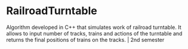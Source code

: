 # RailroadTurntable
Algorithm developed in C++ that simulates work of railroad turntable. It allows to input number of tracks, trains and actions of the turntable and returns the final positions of trains on the tracks. | 2nd semester
